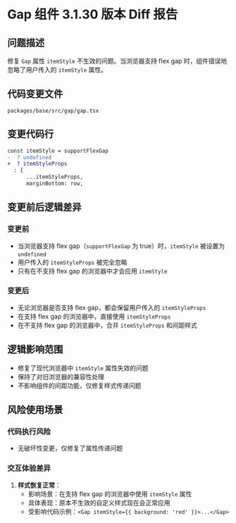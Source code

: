 # Gap 组件 3.1.30 版本 Diff 报告

## 问题描述

修复 `Gap` 属性 `itemStyle` 不生效的问题。当浏览器支持 flex gap 时，组件错误地忽略了用户传入的 `itemStyle` 属性。

## 代码变更文件

`packages/base/src/gap/gap.tsx`

## 变更代码行

```diff
const itemStyle = supportFlexGap
-  ? undefined
+  ? itemStyleProps
  : {
      ...itemStyleProps,
      marginBottom: row,
```

## 变更前后逻辑差异

### 变更前
- 当浏览器支持 flex gap（`supportFlexGap` 为 true）时，`itemStyle` 被设置为 `undefined`
- 用户传入的 `itemStyleProps` 被完全忽略
- 只有在不支持 flex gap 的浏览器中才会应用 `itemStyle`

### 变更后
- 无论浏览器是否支持 flex gap，都会保留用户传入的 `itemStyleProps`
- 在支持 flex gap 的浏览器中，直接使用 `itemStyleProps`
- 在不支持 flex gap 的浏览器中，合并 `itemStyleProps` 和间距样式

## 逻辑影响范围
- 修复了现代浏览器中 `itemStyle` 属性失效的问题
- 保持了对旧浏览器的兼容性处理
- 不影响组件的间距功能，仅修复样式传递问题

## 风险使用场景

### 代码执行风险
- 无破坏性变更，仅修复了属性传递问题

### 交互体验差异
1. **样式恢复正常**：
   - 影响场景：在支持 flex gap 的浏览器中使用 `itemStyle` 属性
   - 具体表现：原本不生效的自定义样式现在会正常应用
   - 受影响代码示例：`<Gap itemStyle={{ background: 'red' }}>...</Gap>`